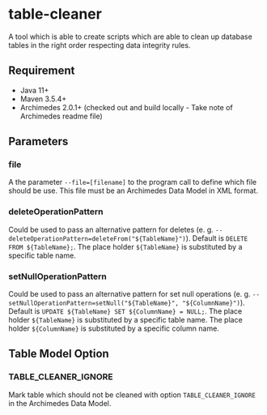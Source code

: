 # table-cleaner
A tool which is able to create scripts which are able to clean up database tables in the right order respecting data integrity rules.

## Requirement

* Java 11+
* Maven 3.5.4+
* Archimedes 2.0.1+ (checked out and build locally - Take note of Archimedes readme file)


## Parameters

### file

A the parameter ``--file=[filename]`` to the program call to define which file should be use. This file must be an
Archimedes Data Model in XML format.


### deleteOperationPattern

Could be used to pass an alternative pattern for deletes (e. g. ``--deleteOperationPattern=deleteFrom("${TableName}")``).
Default is ``DELETE FROM ${TableName};``. 
The place holder ``${TableName}`` is substituted by a specific table name.


### setNullOperationPattern

Could be used to pass an alternative pattern for set null operations (e. g. ``--setNullOperationPattern=setNull("${TableName}", "${ColumnName}")``).
Default is ``UPDATE ${TableName} SET ${ColumnName} = NULL;``.
The place holder ``${TableName}`` is substituted by a specific table name.
The place holder ``${ColumnName}`` is substituted by a specific column name.


## Table Model Option

### TABLE_CLEANER_IGNORE

Mark table which should not be cleaned with option ``TABLE_CLEANER_IGNORE`` in the Archimedes Data Model.